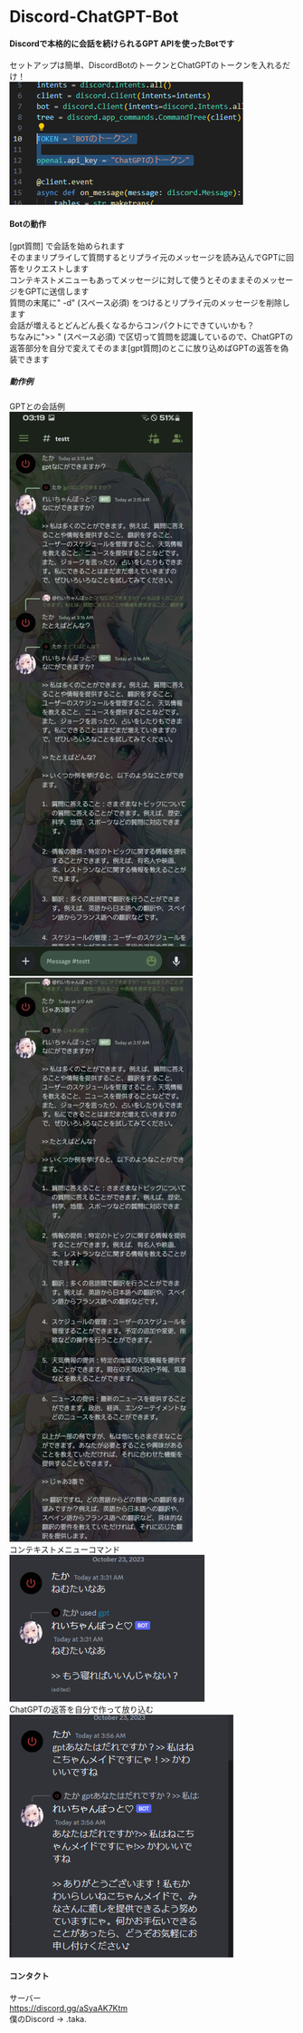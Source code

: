 # Discord-ChatGPT-Bot
#### Discordで本格的に会話を続けられるGPT APIを使ったBotです
セットアップは簡単、DiscordBotのトークンとChatGPTのトークンを入れるだけ！  
![1](image/1.png)  
#### Botの動作
[gpt質問] で会話を始められます  
そのままリプライして質問するとリプライ元のメッセージを読み込んでGPTに回答をリクエストします  
コンテキストメニューもあってメッセージに対して使うとそのままそのメッセージをGPTに送信します  
質問の末尾に" -d" (スペース必須) をつけるとリプライ元のメッセージを削除します  
会話が増えるとどんどん長くなるからコンパクトにできていいかも？  
ちなみに">> " (スペース必須) で区切って質問を認識しているので、ChatGPTの返答部分を自分で変えてそのまま[gpt質問]のとこに放り込めばGPTの返答を偽装できます  
##### 動作例
GPTとの会話例  
![2](image/2.jpg)![3](image/3.jpg)    
コンテキストメニューコマンド  
![4](image/4.png)     
ChatGPTの返答を自分で作って放り込む  
![5](image/5.png)
#### コンタクト
サーバー  
https://discord.gg/aSyaAK7Ktm  
僕のDiscord -> .taka.  
